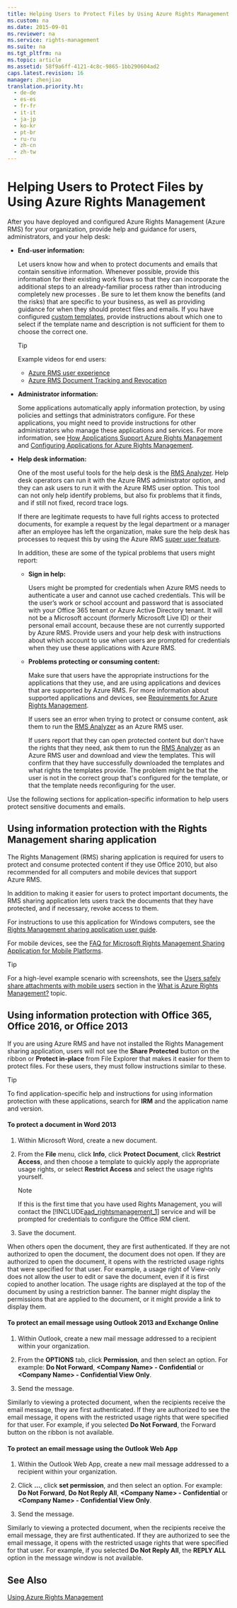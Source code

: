 ```yaml
---
title: Helping Users to Protect Files by Using Azure Rights Management
ms.custom: na
ms.date: 2015-09-01
ms.reviewer: na
ms.service: rights-management
ms.suite: na
ms.tgt_pltfrm: na
ms.topic: article
ms.assetid: 58f9a6ff-4121-4c8c-9865-1bb290604ad2
caps.latest.revision: 16
manager: zhenjiao
translation.priority.ht: 
  - de-de
  - es-es
  - fr-fr
  - it-it
  - ja-jp
  - ko-kr
  - pt-br
  - ru-ru
  - zh-cn
  - zh-tw
---
```

# Helping Users to Protect Files by Using Azure Rights Management
After you have deployed and configured Azure Rights Management (Azure RMS) for your organization, provide help and guidance for users, administrators, and your help desk:

- **End-user information:**

   Let users know how and when to protect documents and emails that contain sensitive information. Whenever possible, provide this information for  their existing work flows so that they can incorporate the additional steps to an already-familiar process rather than introducing completely new processes . Be sure to let them know the benefits (and the risks) that are specific to your business, as well as providing guidance for when they should protect files and emails. If you have configured [custom templates](http://technet.microsoft.com/library/dn642472.aspx), provide instructions about which one to select if the template name and description is not sufficient for them to choose the correct one.

   > [!TIP]
   >    Example videos for end users:
   > 
   >    - [Azure RMS user experience](http://channel9.msdn.com/Series/Information-Protection/Azure-RMS-user-experience)
   >    - [Azure RMS Document Tracking and Revocation](http://channel9.msdn.com/Series/Information-Protection/Azure-RMS-Document-Tracking-and-Revocation)

- **Administrator information:**

   Some applications automatically apply information protection, by using policies and settings that administrators configure. For these applications, you might need to provide instructions for other administrators who manage these applications and services. For more information, see [How Applications Support Azure Rights Management](../../ems/AADRightsMgmt/How-Applications-Support-Azure-Rights-Management.md) and [Configuring Applications for Azure Rights Management](../../ems/AADRightsMgmt/Configuring-Applications-for-Azure-Rights-Management.md).

- **Help desk information:**

   One of the most useful tools for the help desk is the [RMS Analyzer](https://www.microsoft.com/en-us/download/details.aspx?id=46437).   Help desk operators can run it with the Azure RMS administrator option, and they can ask users to run it with the Azure RMS user option. This tool can not only help identify problems, but also fix problems that it finds, and if still not fixed, record trace logs.

   If there are legitimate requests to have full rights access to protected documents, for example a request by the legal department or a manager after an employee has left the organization, make sure the help desk has processes to request this by using the Azure RMS [super user feature](https://technet.microsoft.com/en-us/library/mt147272.aspx).

   In  addition, these are some of the typical problems that users might report:

   - **Sign in help:**

      Users might be prompted for credentials when Azure RMS needs to authenticate a user and cannot use cached credentials. This will be the user’s work or school account and password that is associated with your Office 365 tenant or Azure Active Directory tenant. It will not be a Microsoft account (formerly Microsoft Live ID) or their personal email account, because these are not currently supported by Azure RMS. Provide users and your help desk with instructions about which account to use when users are prompted for credentials when they use these applications with Azure RMS.

   - **Problems protecting or consuming content:**

      Make sure that users have the appropriate instructions for the applications that they use, and are using applications and devices that are supported by Azure RMS. For more information about supported applications and devices, see [Requirements for Azure Rights Management](../../ems/AADRightsMgmt/Requirements-for-Azure-Rights-Management.md).

      If users see an error when trying to protect or consume content, ask them to run the [RMS Analyzer](https://www.microsoft.com/en-us/download/details.aspx?id=46437) as an Azure RMS user.

      If users report that they can open protected content but don't have the rights that they need, ask them to run the [RMS Analyzer](https://www.microsoft.com/en-us/download/details.aspx?id=46437) as an Azure RMS user and download and view the templates. This will confirm that they have successfully downloaded the templates and what rights the templates provide. The problem might be that the user is not in the correct group that's configured for the template, or that the template needs reconfiguring for the user.

Use the following sections for application-specific information to help users protect sensitive documents and emails.

## Using information protection with the Rights Management sharing application
The Rights Management (RMS) sharing application is required for users to protect and consume protected content if they use Office 2010, but also recommended for all computers and mobile devices that support Azure RMS.

In addition to making it easier for users to protect important documents, the RMS sharing application lets users track the documents that they have protected, and if necessary, revoke access to them.

For instructions to use this application for Windows computers, see the [Rights Management sharing application user guide](http://technet.microsoft.com/library/dn339006.aspx).

For mobile devices, see the [FAQ for Microsoft Rights Management Sharing Application for Mobile Platforms](http://technet.microsoft.com/dn451248).

> [!TIP]
> For a high-level example scenario with screenshots, see the [Users safely share attachments with mobile users](../../ems/AADRightsMgmt/What-is-Azure-Rights-Management-.md#BKMK_Example_SharingApp) section in the [What is Azure Rights Management?](../../ems/AADRightsMgmt/What-is-Azure-Rights-Management-.md) topic.

## Using information protection with Office 365, Office 2016, or Office 2013
If you are using Azure RMS and have not installed the Rights Management sharing application, users will not see the **Share Protected** button on the ribbon or **Protect in-place** from File Explorer that makes it easier for them to protect files. For these users, they must follow instructions similar to these.

> [!TIP]
> To find application-specific help and instructions for using information protection with these applications, search for **IRM** and the application name and version.

#### To protect a document in Word 2013

1. Within Microsoft Word, create a new document.

2. From the **File** menu, click **Info**, click **Protect Document**, click **Restrict Access**, and then choose a template to quickly apply the appropriate usage rights, or select **Restrict Access** and select the usage rights yourself.

   > [!NOTE]
   >    If this is the first time that you have used Rights Management, you will contact the [!INCLUDE[aad_rightsmanagement_1](../../ems/AADRightsMgmt/includes/aad_rightsmanagement_1_md.md)] service and will be prompted for credentials to configure the Office IRM client.

3. Save the document.

When others open the document, they are first authenticated. If they are not authorized to open the document, the document does not open. If they are authorized to open the document, it opens with the restricted usage rights that were specified for that user. For example, a usage right of View-only does not allow the user to edit or save the document, even if it is first copied to another location. The usage rights are displayed at the top of the document by using a restriction banner. The banner might display the permissions that are applied to the document, or it might provide a link to display them.

#### To protect an email message using Outlook 2013 and Exchange Online

1. Within Outlook, create a new mail message addressed to a recipient within your organization.

2. From the **OPTIONS** tab,  click **Permission**, and then select an option. For example: **Do Not Forward**, **&lt;Company Name&gt; - Confidential** or **&lt;Company Name&gt; - Confidential View Only**.

3. Send the message.

Similarly to viewing a protected document, when the recipients receive the email message, they are first authenticated. If they are authorized to see the email message, it opens with the restricted usage rights that were specified for that user. For example, if you selected **Do Not Forward**, the Forward button on the ribbon is not available.

#### To protect an email message using the Outlook Web App

1. Within the Outlook Web App, create a new mail message addressed to a recipient within your organization.

2. Click  **…**,  click **set permission**, and then select an option. For example: **Do Not Forward**, **Do Not Reply All**, **&lt;Company Name&gt; - Confidential** or **&lt;Company Name&gt; - Confidential View Only**.

3. Send the message.

Similarly to viewing a protected document, when the recipients receive the email message, they are first authenticated. If they are authorized to see the email message, it opens with the restricted usage rights that were specified for that user. For example, if you selected **Do Not Reply All**, the **REPLY ALL** option in the message window is not available.

## See Also
[Using Azure Rights Management](../../ems/AADRightsMgmt/Using-Azure-Rights-Management.md)

